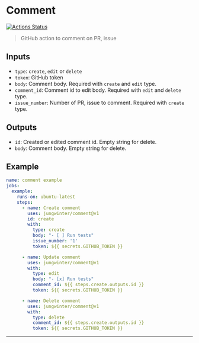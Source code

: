 # Comment

[![Actions Status](https://github.com/jungwinter/comment/workflows/ci/badge.svg)](https://github.com/jungwinter/comment/actions)

> GitHub action to comment on PR, issue

## Inputs

- `type`: `create`, `edit` or `delete`
- `token`: GitHub token
- `body`: Comment body. Required with `create` and `edit` type.
- `comment_id`: Comment id to edit body. Required with `edit` and `delete` type.
- `issue_number`: Number of PR, issue to comment. Required with `create` type.

## Outputs

- `id`: Created or edited comment id. Empty string for delete.
- `body`: Comment body. Empty string for delete.

## Example

```yaml
name: comment example
jobs:
  example:
    runs-on: ubuntu-latest
    steps:
      - name: Create comment
        uses: jungwinter/comment@v1
        id: create
        with:
          type: create
          body: "- [ ] Run tests"
          issue_number: '1'
          token: ${{ secrets.GITHUB_TOKEN }}

      - name: Update comment
        uses: jungwinter/comment@v1
        with:
          type: edit
          body: "- [x] Run tests"
          comment_id: ${{ steps.create.outputs.id }}
          token: ${{ secrets.GITHUB_TOKEN }}

      - name: Delete comment
        uses: jungwinter/comment@v1
        with:
          type: delete
          comment_id: ${{ steps.create.outputs.id }}
          token: ${{ secrets.GITHUB_TOKEN }}
```

---


[Copyright (c) 2021 Ujala Singh - Released under MIT License]: LICENSE
